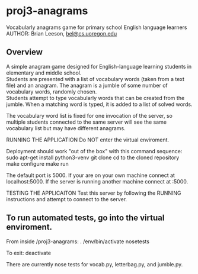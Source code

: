 # proj3-anagrams
Vocabularly anagrams game for primary school English language learners
AUTHOR: Brian Leeson, bel@cs.uoregon.edu

## Overview

A simple anagram game designed for English-language learning students in 
elementary and middle school.  
Students are presented with a list of vocabulary words (taken from a text file) 
and an anagram.  The anagram is a jumble of some number of vocabulary words, randomly chosen.  
Students attempt to type vocabularly words that can be created from the  
jumble.  When a matching word is typed, it is added to a list of solved words. 

The vocabulary word list is fixed for one invocation of the server, so multiple
students connected to the same server will see the same vocabulary list but may 
have different anagrams. 

RUNNING THE APPLICATION
Do NOT enter the virtual enviroment.

Deployment should work "out of the box" with this command sequence:
sudo apt-get install python3-venv
git clone <gitURL>
cd to the cloned repository
make configure
make run

The default port is 5000. If your are on your own machine connect at localhost:5000. 
If the server is running another machine connect at <OtherMachineIP>:5000.
 
TESTING THE APPLICAITON
Test this server by following the RUNNING instructions and attempt to connect to the server.

## To run automated tests, go into the virtual enviroment. 
From inside /proj3-anagrams:
. /env/bin/activate
nosetests

To exit:
deactivate

There are currently nose tests for vocab.py, letterbag.py, and jumble.py. 
